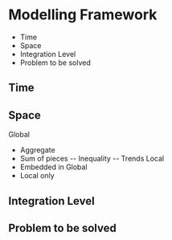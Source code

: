 # Modelling Framework

- Time
- Space
- Integration Level
- Problem to be solved

## Time

## Space

Global

- Aggregate
- Sum of pieces
  -- Inequality
  -- Trends
  Local
- Embedded in Global
- Local only

## Integration Level

## Problem to be solved
